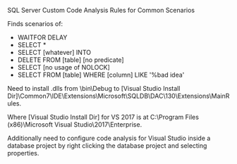 SQL Server Custom Code Analysis Rules for Common Scenarios

Finds scenarios of:
* WAITFOR DELAY
* SELECT *
* SELECT [whatever] INTO 
* DELETE FROM [table] [no predicate]
* SELECT [no usage of NOLOCK]
* SELECT FROM [table] WHERE [column] LIKE '%bad idea'

Need to install .dlls from \bin\Debug to [Visual Studio Install Dir]\Common7\IDE\Extensions\Microsoft\SQLDB\DAC\130\Extensions\MainRules.

Where [Visual Studio Install Dir] for VS 2017 is at C:\Program Files (x86)\Microsoft Visual Studio\2017\Enterprise.

Additionally need to configure code analysis for Visual Studio inside a database project by right clicking the database project and selecting properties.
